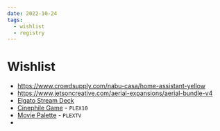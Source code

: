 ```yaml
---
date: 2022-10-24
tags:
  - wishlist
  - registry
---
```


# Wishlist

- <https://www.crowdsupply.com/nabu-casa/home-assistant-yellow>
- <https://www.jetsoncreative.com/aerial-expansions/aerial-bundle-v4>
- [Elgato Stream Deck](https://www.elgato.com/en/stream-deck-mk2)
- [Cinephile Game](https://www.cinephilegame.com/shop/cinephile-super-deluxe) - `PLEX10`
- [Movie Palette](https://moviepalette.com/products/the-grand-budapest-hotel-2014?variant=43514598392061) - `PLEXTV`
- 